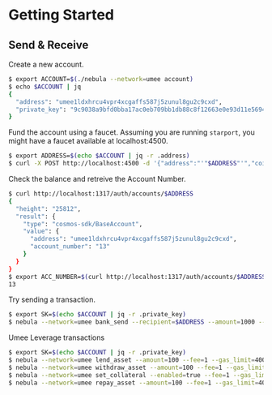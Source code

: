 # Getting Started


## Send & Receive

Create a new account.

```sh
$ export ACCOUNT=$(./nebula --network=umee account)
$ echo $ACCOUNT | jq
{
  "address": "umee1ldxhrcu4vpr4xcgaffs587j5zunul8gu2c9cxd",
  "private_key": "9c9038a9bfd0bba17ac0eb709bb1db88c8f12663e0e93d11e5694b0fec0f5842"
}
```

Fund the account using a faucet. Assuming you are running `starport`, you might have a faucet available at localhost:4500.

```sh
$ export ADDRESS=$(echo $ACCOUNT | jq -r .address)
$ curl -X POST http://localhost:4500 -d '{"address":"'"$ADDRESS"'","coins":["2000uumee"]}'
```

Check the balance and retreive the Account Number.

```sh
$ curl http://localhost:1317/auth/accounts/$ADDRESS
{
  "height": "25812",
  "result": {
    "type": "cosmos-sdk/BaseAccount",
    "value": {
      "address": "umee1ldxhrcu4vpr4xcgaffs587j5zunul8gu2c9cxd",
      "account_number": "13"
    }
  }
}
$ export ACC_NUMBER=$(curl http://localhost:1317/auth/accounts/$ADDRESS | jq -r .result.value.account_number)
13
```

Try sending a transaction.

```sh
$ export SK=$(echo $ACCOUNT | jq -r .private_key)
$ nebula --network=umee bank_send --recipient=$ADDRESS --amount=1000 --fee=1 --gas_limit=400000 --timeout_height=100000 --private_key=$SK --acc_number=$ACC_NUMBER --acc_sequence=0 --memo="bank send"
```

Umee Leverage transactions
```sh
$ export SK=$(echo $ACCOUNT | jq -r .private_key)
$ nebula --network=umee lend_asset --amount=100 --fee=1 --gas_limit=400000 --timeout_height=100000 --private_key=$SK --acc_number=$ACC_NUMBER --acc_sequence=0 --memo="lend asset"
$ nebula --network=umee withdraw_asset --amount=100 --fee=1 --gas_limit=400000 --timeout_height=1000000 --private_key=$SK --acc_number=$ACC_NUMBER --acc_sequence=0 --memo="withdraw asset"
$ nebula --network=umee set_collateral --enabled=true --fee=1 --gas_limit=400000 --timeout_height=1000000 --private_key=$SK --acc_number=$ACC_NUMBER --acc_sequence=0 --memo="set collateral"
$ nebula --network=umee repay_asset --amount=100 --fee=1 --gas_limit=400000 --timeout_height=1000000 --private_key=$SK --acc_number=$ACC_NUMBER --acc_sequence=0 --memo="repay asset"
```